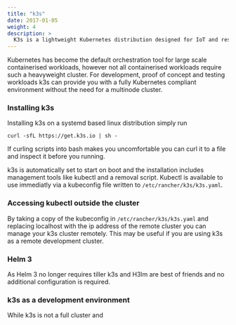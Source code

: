 ```yaml
---
title: "k3s"
date: 2017-01-05
weight: 4
description: >
  K3s is a lightweight Kubernetes distribution designed for IoT and resource constrained environments. It's lightweight footprint also makes it perfect for development and testing environments"
---
```


Kubernetes has become the default  orchestration tool for large scale containerised workloads, however not all containerised workloads require such a heavyweight cluster. For development, proof of concept and testing workloads k3s can provide you with a fully Kubernetes compliant environment without the need for a multinode cluster.

### Installing k3s
Installing k3s on a systemd based linux distribution simply run
```
curl -sfL https://get.k3s.io | sh -
```
If curling scripts into bash makes you uncomfortable you can curl it to a file and inspect it before you running.

k3s is automatically set to start on boot and the installation includes management tools like kubectl and a removal script. Kubectl is available to use immediatly via a kubeconfig file written to `/etc/rancher/k3s/k3s.yaml`.

### Accessing kubectl outside the cluster

By taking a copy of the kubeconfig in `/etc/rancher/k3s/k3s.yaml` and replacing localhost with the ip address of the remote cluster you can manage your k3s cluster remotely. This may be useful if you are using k3s as a remote development cluster.

### Helm 3
As Helm 3 no longer requires tiller k3s and H3lm are best of friends and no additional configuration is required.


### k3s as a development environment

While k3s is not a full cluster and 
